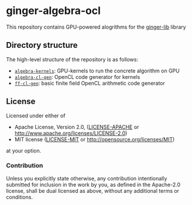 # ginger-algebra-ocl

This repository contains GPU-powered alogrithms for the [ginger-lib](https://github.com/HorizenOfficial/ginger-lib) library

## Directory structure

The high-level structure of the repository is as follows:

* [`algebra-kernels`](algebra-kernels): GPU-kernels to run the concrete algorithm on GPU
* [`algebra-cl-gen`](algebra-cl-gen): OpenCL code generator for kernels
* [`ff-cl-gen`](ff-cl-gen): basic finite field OpenCL arithmetic code generator

## License

Licensed under either of

 * Apache License, Version 2.0, ([LICENSE-APACHE](LICENSE-APACHE) or
   http://www.apache.org/licenses/LICENSE-2.0)
 * MIT license ([LICENSE-MIT](LICENSE-MIT) or http://opensource.org/licenses/MIT)

at your option.

### Contribution

Unless you explicitly state otherwise, any contribution intentionally
submitted for inclusion in the work by you, as defined in the Apache-2.0
license, shall be dual licensed as above, without any additional terms or
conditions.
